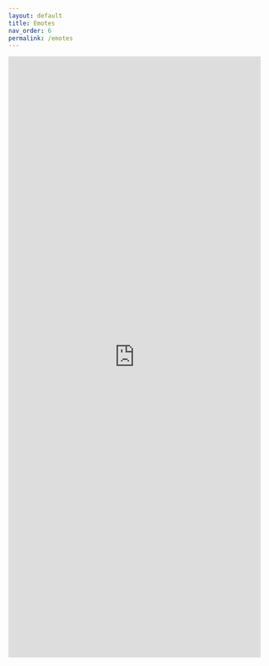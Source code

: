 ```yaml
---
layout: default
title: Emotes
nav_order: 6
permalink: /emotes
---
```


<iframe src="https://docs.google.com/spreadsheets/d/e/2PACX-1vQYFX5Sxa22rm8gJxQHw1-YYsb8kOBF1SQ0MGLWYTa9qLfGP6gvi6qCDq_ZLOYHI9U1kuklVBfj7fgX/pubhtml?widget=true&amp;headers=false" style="border: 0" width="100%" height="1200" frameborder="0" scrolling="no"></iframe>
